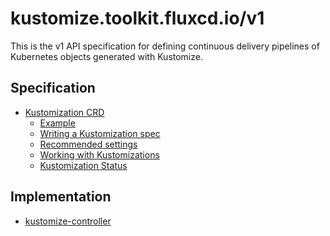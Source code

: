# kustomize.toolkit.fluxcd.io/v1

This is the v1 API specification for defining continuous delivery pipelines
of Kubernetes objects generated with Kustomize.

## Specification

- [Kustomization CRD](kustomization.md)
    + [Example](kustomization.md#example)
    + [Writing a Kustomization spec](kustomization.md#writing-a-kustomization-spec)
    + [Recommended settings](kustomization.md#recommended-settings)
    + [Working with Kustomizations](kustomization.md#working-with-kustomizations)
    + [Kustomization Status](kustomization.md#kustomization-status)

## Implementation

* [kustomize-controller](https://github.com/fluxcd/kustomize-controller/)
